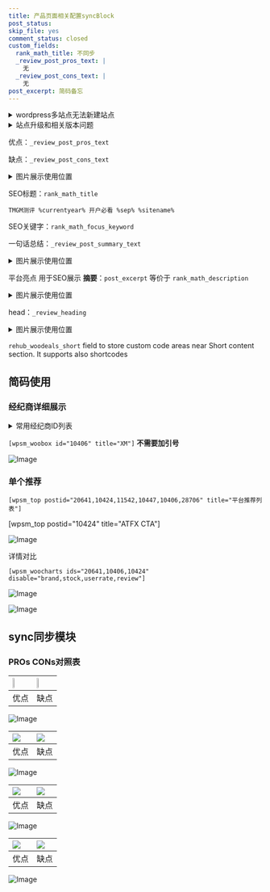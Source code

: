 ```yaml
---
title: 产品页面相关配置syncBlock
post_status: 
skip_file: yes
comment_status: closed
custom_fields:
  rank_math_title: 不同步
  _review_post_pros_text: |
    无
  _review_post_cons_text: |
    无
post_excerpt: 简码备忘
---
```

<details><summary>wordpress多站点无法新建站点</summary>

<li>和报错需要清理cookies一样的原因</li>
<li>wp-config.php里面<code>define( 'SUBDOMAIN_INSTALL', false );//子域名安装</code></li>
<li>新建子站点是用<code>define( 'SUBDOMAIN_INSTALL', true);//子域名安装</code> 完成以后，改成<code>false</code></li>
</details>

<details><summary>站点升级和相关版本问题</summary>

<p>wordpress：5.9.9
woocommerce：7.5.1
出现问题的地方：主题选项里面>><strong>Product layout >>compact style</strong></p>
<p>如何出现没有用过的字段 导致无法保存。先导出配置 然后进行修改，后面再次恢复即可。</p>
<p>出现部分字段无法显示时，需要返回默认布局后，对产品进行保存就好了。</p>
<p></p>
</details>

优点：`_review_post_pros_text`

缺点：`_review_post_cons_text`

<details><summary>图片展示使用位置</summary>

<img src="https://prod-files-secure.s3.us-west-2.amazonaws.com/39ed1227-6d7d-4570-be36-9ccd4a2c4241/f51d3d83-55d4-4bdf-9604-f37ec77ab556/Untitled.png?X-Amz-Algorithm=AWS4-HMAC-SHA256&X-Amz-Content-Sha256=UNSIGNED-PAYLOAD&X-Amz-Credential=ASIAZI2LB4664X2MRTLR%2F20250210%2Fus-west-2%2Fs3%2Faws4_request&X-Amz-Date=20250210T045522Z&X-Amz-Expires=3600&X-Amz-Security-Token=IQoJb3JpZ2luX2VjEJz%2F%2F%2F%2F%2F%2F%2F%2F%2F%2FwEaCXVzLXdlc3QtMiJHMEUCID2iUN7HGLFtvGj4PI42m%2BFvIaCPDIA5O%2BcLaHx64mTxAiEAoxb7VnVkmYbrtkZVVf2f4wYE4yJH8bisil%2FkBJRuw9wqiAQItf%2F%2F%2F%2F%2F%2F%2F%2F%2F%2FARAAGgw2Mzc0MjMxODM4MDUiDDDB0uwKP9r%2BqWK%2BLSrcA%2BN79mzsf1CVTHgRVPTVcGN%2FNwoGAOzjHXgt%2BSR%2F9LXWEE%2BvRhvw84DZrsOG0jwo9tX3WwhT0ThrE%2BSAZa1IadcUe4Hu2SkBngOVAYTrC5728ddzNqVNIYkZNTpgjBnys90uZSBG%2BRQvKG0U8l2%2BG5%2BxlWlyI0JyrTTDJ9wTVWwaidfqfraO2k02kzkppjxEVzJzyNS6QzgF36aWswq0h83hjhf%2FNU1dgQsQE4o4LaI6RA2Yh5R6CXqToih9bmuyNVmwygp82l3s35OlwAwWWWNGkWf7r%2BSNWJmp4OmY3CNxXEOOnJFuiyD7CRKqkrBWB3ywkAFgd3Xaa3ksLXHGO0Wtng%2BD6SAfqo5KoWc0akAavFKxw5%2FRbRoo8LKThYLhZTSkrCaNPaPbU8eaxreBISEXcRrekNQXljOh5c7A124kmBkW9%2B%2BgoLqRHxb67KqEUCbf7fWok2bEVdNubZBUI9pANLj5L8tzB68w6RmnO6o7ZQ0Wf0kP2vmAHGmpUGNvx7%2BL80RVhGCnqS1cI6VvRp8ZAcKAUv8WsE599nA1KVADL05AiHsHRe7ro0dtWamyYxiAZckaMef%2Beq1PZS7WYW6N2j3DXBE2DsPOIVxGrUeFiSScZoJPgYJ8gNN9MM74pb0GOqUB5S5bsJ3BUb6FlefbQewTw%2BZdzwSr23iNp%2FmdGqDs%2FDfothD5GUmJA%2BYahsGEe8zNTi%2BIz3bqZJ3uA0DuioGAldfx42dFL8CO9Fxw%2B1Sf6X6dOjsCi3j9h2g7CUUmhIB4IlYiWW%2B1f8YNO57laUMVzaGR1D9Vru7vBMmnmtIbI2QuiJgcGKhan%2FjfofutyvAk4OmncELBX0Vpkg0eqkCns%2Bkf1065&X-Amz-Signature=77a46e0d677c217e2dcf6f06a7c5d05216c30ae6f930a8d56886d8b45162ed01&X-Amz-SignedHeaders=host&x-id=GetObject" alt="Image">
</details>

SEO标题：`rank_math_title`

`TMGM测评 %currentyear% 开户必看 %sep% %sitename%`

SEO关键字：`rank_math_focus_keyword`

一句话总结：`_review_post_summary_text`

<details><summary>图片展示使用位置</summary>

<img src="https://prod-files-secure.s3.us-west-2.amazonaws.com/39ed1227-6d7d-4570-be36-9ccd4a2c4241/4b96a922-296c-4f4e-8630-d1c870cbce01/Untitled.png?X-Amz-Algorithm=AWS4-HMAC-SHA256&X-Amz-Content-Sha256=UNSIGNED-PAYLOAD&X-Amz-Credential=ASIAZI2LB4665EVKQIYZ%2F20250210%2Fus-west-2%2Fs3%2Faws4_request&X-Amz-Date=20250210T045522Z&X-Amz-Expires=3600&X-Amz-Security-Token=IQoJb3JpZ2luX2VjEJz%2F%2F%2F%2F%2F%2F%2F%2F%2F%2FwEaCXVzLXdlc3QtMiJGMEQCICyy0l5AdvwZwyf43TJQYiORGespH97vIoGPfF5Ihex8AiAl6F83qYwogYOXZm9ZbFXI9rMojXT8xXNfozbXymAPiiqIBAi1%2F%2F%2F%2F%2F%2F%2F%2F%2F%2F8BEAAaDDYzNzQyMzE4MzgwNSIMUsvh4V4My9DcV%2F6vKtwDbvBRM2VuJ3jlMBc5tsWn6EkDKv3K06%2FCM2YgbKlCKxvxOK8fo8JGVnN4WMeffWi1BOd6xQ9W83oNma%2BHUHf8m4Mx2n4I2lCWZMQ7WpqHYOraspQCoMER5nfCdqpbwiyUedcjSNp931oh89zyRybMVmMMIbEDCmRsqsIeD0qtTSDUNN9shVhX%2FWyx8k%2BmMkFWM9UMq3rdsLr0NKxQXgViB5aFHp6%2BuC9hyl06UlUQ%2BC3vfTSH7ETrdESR4sLs3ZES4Z5H3kQjpMnKLkQWI%2Ff9V%2BUsReODDKMsXNK3F4jrV0sLMfYRqWPJUgidqUsiAXNQwg3xrpKeS3YcbH8Qsrm3Ws45uXsNDCvE6E9xf6r%2B51fesz1jKEH7te%2FIAnDWBjleVywawl1hPutPTXRCX3Gr0SAoJvk0OPr0r1p79NCfCNwhHeyd%2FGZ%2FdeJFFkfrnMqwlYDnRSISumrJXz9rDKqC51M3u%2BI1HdWf%2BxeT%2B5x8iL7IpRMoKmo8XXzHr%2FmPffCCHtch0MNhHvlt2iolmX6Giw4H72q29uuCt1iypB176u2zPI2p5OpcUdU4TP8w9CgZWGMSracu0v7Lw3wLLdxpOsBN96cFe%2FTdQK235NE8a82JjapymjuvNy2ek0Iw0%2FilvQY6pgFxle2B54u2NDrUutid6kBzBPSfKkdpEbgA6HRORBahwRrl581dIn3FDeM2c%2BiW5vxV2E9EWk4wdIzBeehJIhWtiocMI6cK7DDBg%2FsYe1aAhDg4RR3qvw4zOepFNMNmVvcIeoqDsTpCA5mlIV%2Bv0x190ZcX5dlqVNuYYPu5xbQSLy6eilQuzUiR84tV6PQZxVG0VfKKEISfJlUXiWRFmc1rKEPGmTBH&X-Amz-Signature=2351aa44553f67fdaa971817e519cfadb4bf3d6540406b98acfab299cf04cd84&X-Amz-SignedHeaders=host&x-id=GetObject" alt="Image">
</details>

平台亮点 用于SEO展示 **摘要**：`post_excerpt`  等价于 `rank_math_description`

<details><summary>图片展示使用位置</summary>

<img src="https://prod-files-secure.s3.us-west-2.amazonaws.com/39ed1227-6d7d-4570-be36-9ccd4a2c4241/1ee11f63-b60a-4dfe-a7a7-d58ff23b5d88/Untitled.png?X-Amz-Algorithm=AWS4-HMAC-SHA256&X-Amz-Content-Sha256=UNSIGNED-PAYLOAD&X-Amz-Credential=ASIAZI2LB466ZKTNEJUT%2F20250210%2Fus-west-2%2Fs3%2Faws4_request&X-Amz-Date=20250210T045524Z&X-Amz-Expires=3600&X-Amz-Security-Token=IQoJb3JpZ2luX2VjEJz%2F%2F%2F%2F%2F%2F%2F%2F%2F%2FwEaCXVzLXdlc3QtMiJIMEYCIQCMkuIjvETIeFkTw60pitSXeSV2AmGWD2a9e6JZWnP4kQIhAI7u96M8DW7MzxoROTQ7op8P9VCOMIougpOaYMPsGXUpKogECLX%2F%2F%2F%2F%2F%2F%2F%2F%2F%2FwEQABoMNjM3NDIzMTgzODA1IgzapPDrnUNfuKyyCfUq3AOdqu2x03OZJ9uDqhKiYfGBjyxuBo1a3GgGJ3bUsUJOPirELJpCzESnO7kkU1BlaNoeGrkML3PTEPB1GtHQMUF8B7ka2mxs1Moz7LPqHxIfywiMmI2lnK5s3MgyfBXUzASdht7SrLeH0AH27yCuCDSq57%2BLo%2FaNljK7Nyi%2FCCvsHctn0erJYDbGgVqW24PhF6H1A3m3WO8N3mD2ZGttIlFwtYbZldjpCOkyrHNWvAHQ2nUECsRsdZKGNFGOh6YHYwLzJp7JJHtq8l%2BsGYvs2cN3W7Ty9nH9P5lDl83JBTLQJnsF4T64pzU5pGQxLWoC40YwDoJEF4xeSN8ImmTprBTcWQICIiN1%2BvNMwqQlXLZRGHdo21qANPi0znhDxOuuFnL7QSHwIlJigaI2Ku2FeiwHistclOf%2B4P85hxxDzXhDn5csce7fGOPDUXnzu8zUl6C2SRn72B1EMF%2F1TLDJ1XT4yYl3Aa%2FqaIRCNYm4yN20hgmV2kEJohDuv%2FxRsNjpqmmxvhRnlYPXy0a6k4ScRqsrj0JrNHENyZ1u%2B9IXD5Bg6wMWoCfp8Pq%2BR7O8J5EOlmwSf3neYleYej8oAxdrt9pM5g0Wb7fJjLwqJy50PRWNGAfoRG93%2BQss9B5f%2BjCM%2BaW9BjqkATFduqOZDfg6i2MnWRXF63HjXZP56MhoqLh%2FSuSeb6zoJLTfAVvqr6gT6SNCB4WHZhGk2XcbM7P9IFIjq%2B1ZwUXliWhdjKrrsLuu2TCI9YNuNjsmoGMqUikmAqWAl854qPsCeCIIXwUjFjTVCQGsBIm6oAP2Pm2712oBx2JL2KrYOI9gRblJAJyJZffC0fo7Z1LkP7lJPCrOwY1zZ3ZfBa40rhIO&X-Amz-Signature=a2fc477e4afd641e9a564f1a90f862d6cf89286e20bd295adaf62bd024edc27a&X-Amz-SignedHeaders=host&x-id=GetObject" alt="Image">
<img src="https://prod-files-secure.s3.us-west-2.amazonaws.com/39ed1227-6d7d-4570-be36-9ccd4a2c4241/ad4118b5-78d8-4fbe-801e-3b29b5d99c01/Untitled.png?X-Amz-Algorithm=AWS4-HMAC-SHA256&X-Amz-Content-Sha256=UNSIGNED-PAYLOAD&X-Amz-Credential=ASIAZI2LB466ZKTNEJUT%2F20250210%2Fus-west-2%2Fs3%2Faws4_request&X-Amz-Date=20250210T045524Z&X-Amz-Expires=3600&X-Amz-Security-Token=IQoJb3JpZ2luX2VjEJz%2F%2F%2F%2F%2F%2F%2F%2F%2F%2FwEaCXVzLXdlc3QtMiJIMEYCIQCMkuIjvETIeFkTw60pitSXeSV2AmGWD2a9e6JZWnP4kQIhAI7u96M8DW7MzxoROTQ7op8P9VCOMIougpOaYMPsGXUpKogECLX%2F%2F%2F%2F%2F%2F%2F%2F%2F%2FwEQABoMNjM3NDIzMTgzODA1IgzapPDrnUNfuKyyCfUq3AOdqu2x03OZJ9uDqhKiYfGBjyxuBo1a3GgGJ3bUsUJOPirELJpCzESnO7kkU1BlaNoeGrkML3PTEPB1GtHQMUF8B7ka2mxs1Moz7LPqHxIfywiMmI2lnK5s3MgyfBXUzASdht7SrLeH0AH27yCuCDSq57%2BLo%2FaNljK7Nyi%2FCCvsHctn0erJYDbGgVqW24PhF6H1A3m3WO8N3mD2ZGttIlFwtYbZldjpCOkyrHNWvAHQ2nUECsRsdZKGNFGOh6YHYwLzJp7JJHtq8l%2BsGYvs2cN3W7Ty9nH9P5lDl83JBTLQJnsF4T64pzU5pGQxLWoC40YwDoJEF4xeSN8ImmTprBTcWQICIiN1%2BvNMwqQlXLZRGHdo21qANPi0znhDxOuuFnL7QSHwIlJigaI2Ku2FeiwHistclOf%2B4P85hxxDzXhDn5csce7fGOPDUXnzu8zUl6C2SRn72B1EMF%2F1TLDJ1XT4yYl3Aa%2FqaIRCNYm4yN20hgmV2kEJohDuv%2FxRsNjpqmmxvhRnlYPXy0a6k4ScRqsrj0JrNHENyZ1u%2B9IXD5Bg6wMWoCfp8Pq%2BR7O8J5EOlmwSf3neYleYej8oAxdrt9pM5g0Wb7fJjLwqJy50PRWNGAfoRG93%2BQss9B5f%2BjCM%2BaW9BjqkATFduqOZDfg6i2MnWRXF63HjXZP56MhoqLh%2FSuSeb6zoJLTfAVvqr6gT6SNCB4WHZhGk2XcbM7P9IFIjq%2B1ZwUXliWhdjKrrsLuu2TCI9YNuNjsmoGMqUikmAqWAl854qPsCeCIIXwUjFjTVCQGsBIm6oAP2Pm2712oBx2JL2KrYOI9gRblJAJyJZffC0fo7Z1LkP7lJPCrOwY1zZ3ZfBa40rhIO&X-Amz-Signature=e46198a3885d19c854724ce4cdc8c840414030f37b5f9a975e2d1060d7278ad0&X-Amz-SignedHeaders=host&x-id=GetObject" alt="Image">
<img src="https://prod-files-secure.s3.us-west-2.amazonaws.com/39ed1227-6d7d-4570-be36-9ccd4a2c4241/a38cf7c9-a79c-4b64-9e94-13589fe0758b/Untitled.png?X-Amz-Algorithm=AWS4-HMAC-SHA256&X-Amz-Content-Sha256=UNSIGNED-PAYLOAD&X-Amz-Credential=ASIAZI2LB466ZKTNEJUT%2F20250210%2Fus-west-2%2Fs3%2Faws4_request&X-Amz-Date=20250210T045524Z&X-Amz-Expires=3600&X-Amz-Security-Token=IQoJb3JpZ2luX2VjEJz%2F%2F%2F%2F%2F%2F%2F%2F%2F%2FwEaCXVzLXdlc3QtMiJIMEYCIQCMkuIjvETIeFkTw60pitSXeSV2AmGWD2a9e6JZWnP4kQIhAI7u96M8DW7MzxoROTQ7op8P9VCOMIougpOaYMPsGXUpKogECLX%2F%2F%2F%2F%2F%2F%2F%2F%2F%2FwEQABoMNjM3NDIzMTgzODA1IgzapPDrnUNfuKyyCfUq3AOdqu2x03OZJ9uDqhKiYfGBjyxuBo1a3GgGJ3bUsUJOPirELJpCzESnO7kkU1BlaNoeGrkML3PTEPB1GtHQMUF8B7ka2mxs1Moz7LPqHxIfywiMmI2lnK5s3MgyfBXUzASdht7SrLeH0AH27yCuCDSq57%2BLo%2FaNljK7Nyi%2FCCvsHctn0erJYDbGgVqW24PhF6H1A3m3WO8N3mD2ZGttIlFwtYbZldjpCOkyrHNWvAHQ2nUECsRsdZKGNFGOh6YHYwLzJp7JJHtq8l%2BsGYvs2cN3W7Ty9nH9P5lDl83JBTLQJnsF4T64pzU5pGQxLWoC40YwDoJEF4xeSN8ImmTprBTcWQICIiN1%2BvNMwqQlXLZRGHdo21qANPi0znhDxOuuFnL7QSHwIlJigaI2Ku2FeiwHistclOf%2B4P85hxxDzXhDn5csce7fGOPDUXnzu8zUl6C2SRn72B1EMF%2F1TLDJ1XT4yYl3Aa%2FqaIRCNYm4yN20hgmV2kEJohDuv%2FxRsNjpqmmxvhRnlYPXy0a6k4ScRqsrj0JrNHENyZ1u%2B9IXD5Bg6wMWoCfp8Pq%2BR7O8J5EOlmwSf3neYleYej8oAxdrt9pM5g0Wb7fJjLwqJy50PRWNGAfoRG93%2BQss9B5f%2BjCM%2BaW9BjqkATFduqOZDfg6i2MnWRXF63HjXZP56MhoqLh%2FSuSeb6zoJLTfAVvqr6gT6SNCB4WHZhGk2XcbM7P9IFIjq%2B1ZwUXliWhdjKrrsLuu2TCI9YNuNjsmoGMqUikmAqWAl854qPsCeCIIXwUjFjTVCQGsBIm6oAP2Pm2712oBx2JL2KrYOI9gRblJAJyJZffC0fo7Z1LkP7lJPCrOwY1zZ3ZfBa40rhIO&X-Amz-Signature=25a473ff6981fe85150a965ba319955439043f7177a65d6cdd3c9bb3b6f5fd21&X-Amz-SignedHeaders=host&x-id=GetObject" alt="Image">
<img src="https://prod-files-secure.s3.us-west-2.amazonaws.com/39ed1227-6d7d-4570-be36-9ccd4a2c4241/7da6fc1e-d2ac-42ae-8c75-cb5749aa18f6/Untitled.png?X-Amz-Algorithm=AWS4-HMAC-SHA256&X-Amz-Content-Sha256=UNSIGNED-PAYLOAD&X-Amz-Credential=ASIAZI2LB466ZKTNEJUT%2F20250210%2Fus-west-2%2Fs3%2Faws4_request&X-Amz-Date=20250210T045524Z&X-Amz-Expires=3600&X-Amz-Security-Token=IQoJb3JpZ2luX2VjEJz%2F%2F%2F%2F%2F%2F%2F%2F%2F%2FwEaCXVzLXdlc3QtMiJIMEYCIQCMkuIjvETIeFkTw60pitSXeSV2AmGWD2a9e6JZWnP4kQIhAI7u96M8DW7MzxoROTQ7op8P9VCOMIougpOaYMPsGXUpKogECLX%2F%2F%2F%2F%2F%2F%2F%2F%2F%2FwEQABoMNjM3NDIzMTgzODA1IgzapPDrnUNfuKyyCfUq3AOdqu2x03OZJ9uDqhKiYfGBjyxuBo1a3GgGJ3bUsUJOPirELJpCzESnO7kkU1BlaNoeGrkML3PTEPB1GtHQMUF8B7ka2mxs1Moz7LPqHxIfywiMmI2lnK5s3MgyfBXUzASdht7SrLeH0AH27yCuCDSq57%2BLo%2FaNljK7Nyi%2FCCvsHctn0erJYDbGgVqW24PhF6H1A3m3WO8N3mD2ZGttIlFwtYbZldjpCOkyrHNWvAHQ2nUECsRsdZKGNFGOh6YHYwLzJp7JJHtq8l%2BsGYvs2cN3W7Ty9nH9P5lDl83JBTLQJnsF4T64pzU5pGQxLWoC40YwDoJEF4xeSN8ImmTprBTcWQICIiN1%2BvNMwqQlXLZRGHdo21qANPi0znhDxOuuFnL7QSHwIlJigaI2Ku2FeiwHistclOf%2B4P85hxxDzXhDn5csce7fGOPDUXnzu8zUl6C2SRn72B1EMF%2F1TLDJ1XT4yYl3Aa%2FqaIRCNYm4yN20hgmV2kEJohDuv%2FxRsNjpqmmxvhRnlYPXy0a6k4ScRqsrj0JrNHENyZ1u%2B9IXD5Bg6wMWoCfp8Pq%2BR7O8J5EOlmwSf3neYleYej8oAxdrt9pM5g0Wb7fJjLwqJy50PRWNGAfoRG93%2BQss9B5f%2BjCM%2BaW9BjqkATFduqOZDfg6i2MnWRXF63HjXZP56MhoqLh%2FSuSeb6zoJLTfAVvqr6gT6SNCB4WHZhGk2XcbM7P9IFIjq%2B1ZwUXliWhdjKrrsLuu2TCI9YNuNjsmoGMqUikmAqWAl854qPsCeCIIXwUjFjTVCQGsBIm6oAP2Pm2712oBx2JL2KrYOI9gRblJAJyJZffC0fo7Z1LkP7lJPCrOwY1zZ3ZfBa40rhIO&X-Amz-Signature=134d10c41f7bc94dc668bf17004dce70517f62962abf7769a60d17d5401059df&X-Amz-SignedHeaders=host&x-id=GetObject" alt="Image">
<img src="https://prod-files-secure.s3.us-west-2.amazonaws.com/39ed1227-6d7d-4570-be36-9ccd4a2c4241/7e97f40a-eaee-47f5-b2f9-475f96808fa7/Untitled.png?X-Amz-Algorithm=AWS4-HMAC-SHA256&X-Amz-Content-Sha256=UNSIGNED-PAYLOAD&X-Amz-Credential=ASIAZI2LB466ZKTNEJUT%2F20250210%2Fus-west-2%2Fs3%2Faws4_request&X-Amz-Date=20250210T045524Z&X-Amz-Expires=3600&X-Amz-Security-Token=IQoJb3JpZ2luX2VjEJz%2F%2F%2F%2F%2F%2F%2F%2F%2F%2FwEaCXVzLXdlc3QtMiJIMEYCIQCMkuIjvETIeFkTw60pitSXeSV2AmGWD2a9e6JZWnP4kQIhAI7u96M8DW7MzxoROTQ7op8P9VCOMIougpOaYMPsGXUpKogECLX%2F%2F%2F%2F%2F%2F%2F%2F%2F%2FwEQABoMNjM3NDIzMTgzODA1IgzapPDrnUNfuKyyCfUq3AOdqu2x03OZJ9uDqhKiYfGBjyxuBo1a3GgGJ3bUsUJOPirELJpCzESnO7kkU1BlaNoeGrkML3PTEPB1GtHQMUF8B7ka2mxs1Moz7LPqHxIfywiMmI2lnK5s3MgyfBXUzASdht7SrLeH0AH27yCuCDSq57%2BLo%2FaNljK7Nyi%2FCCvsHctn0erJYDbGgVqW24PhF6H1A3m3WO8N3mD2ZGttIlFwtYbZldjpCOkyrHNWvAHQ2nUECsRsdZKGNFGOh6YHYwLzJp7JJHtq8l%2BsGYvs2cN3W7Ty9nH9P5lDl83JBTLQJnsF4T64pzU5pGQxLWoC40YwDoJEF4xeSN8ImmTprBTcWQICIiN1%2BvNMwqQlXLZRGHdo21qANPi0znhDxOuuFnL7QSHwIlJigaI2Ku2FeiwHistclOf%2B4P85hxxDzXhDn5csce7fGOPDUXnzu8zUl6C2SRn72B1EMF%2F1TLDJ1XT4yYl3Aa%2FqaIRCNYm4yN20hgmV2kEJohDuv%2FxRsNjpqmmxvhRnlYPXy0a6k4ScRqsrj0JrNHENyZ1u%2B9IXD5Bg6wMWoCfp8Pq%2BR7O8J5EOlmwSf3neYleYej8oAxdrt9pM5g0Wb7fJjLwqJy50PRWNGAfoRG93%2BQss9B5f%2BjCM%2BaW9BjqkATFduqOZDfg6i2MnWRXF63HjXZP56MhoqLh%2FSuSeb6zoJLTfAVvqr6gT6SNCB4WHZhGk2XcbM7P9IFIjq%2B1ZwUXliWhdjKrrsLuu2TCI9YNuNjsmoGMqUikmAqWAl854qPsCeCIIXwUjFjTVCQGsBIm6oAP2Pm2712oBx2JL2KrYOI9gRblJAJyJZffC0fo7Z1LkP7lJPCrOwY1zZ3ZfBa40rhIO&X-Amz-Signature=988e3b4bcbe527240d2dac1019043fa0da40c8dcd0924bffd38093153c1d9177&X-Amz-SignedHeaders=host&x-id=GetObject" alt="Image">
</details>

head：`_review_heading`

<details><summary>图片展示使用位置</summary>

<img src="https://prod-files-secure.s3.us-west-2.amazonaws.com/39ed1227-6d7d-4570-be36-9ccd4a2c4241/3a4650ad-9887-415c-889a-edd51fa54f27/Untitled.png?X-Amz-Algorithm=AWS4-HMAC-SHA256&X-Amz-Content-Sha256=UNSIGNED-PAYLOAD&X-Amz-Credential=ASIAZI2LB466RO3W3RM4%2F20250210%2Fus-west-2%2Fs3%2Faws4_request&X-Amz-Date=20250210T045524Z&X-Amz-Expires=3600&X-Amz-Security-Token=IQoJb3JpZ2luX2VjEJz%2F%2F%2F%2F%2F%2F%2F%2F%2F%2FwEaCXVzLXdlc3QtMiJHMEUCIQCRCMp9SJr7e6gPm9Q%2FP12SjKdIdFVoUvfVbEqt1%2FrtmwIgN6sKFYyr6cRkKMJ2OZMrGv%2BqqBij%2FBGTIz1Wov4aC6oqiAQItf%2F%2F%2F%2F%2F%2F%2F%2F%2F%2FARAAGgw2Mzc0MjMxODM4MDUiDNvVRaVfEPaoSfR4SyrcA7XKOjZ4BCJGxD%2FwDK79DVH%2FnIDP4GcyvlUn6WQ2i74EQiFPL9Taa89k3sXAmQm8e%2BYKVTMXepHytwfyAURuqPG7nc%2Bo2ef1NzTcuVnjwhBWE2%2BeQau9264a%2FFbpUOLKmr1W1xKO%2BSPWJVYEFfpA2PHRX95XAlCpO%2B%2F8wYZl0A92S39yv0P67QXU%2BZRaKFn8060SWO%2Fh4eLPZMetC57ixkgrFBgHL3qDF9TJsKuU8Bgfe6jkdbZ2HRskXJ%2BQ4%2FHl5yDWOiSmzhgLGaqBxverzRXPkZthcDUVZOpRgXQ2hIQcK1qOjYjDoDLMWHN3EuDRd9tZCheIUSeLBbfS8OnJukduouNsKhKUfGR1fOH0c7ZSTd%2BaPIla3DK2jGrFsQlt0IcZys6qvdpTelQllI3oB4Egw%2FuGQZFYYEo4PjDz1uiCKReSlZeJvVyWggIlEAYgzSlDdrsAEeTchGVm3lijhOocsm3stXegknTLBlCfXedzTn0ZumXzpWW8TWUF7WS4kUl4MeGO4Zh4GdGofpSXubwKounyPiKhw4WHAxPoCJ1%2BcbYDZ8JZ77IVO%2FTF76Z3HkgDiJnqGqVizAM%2Fajee17AjayMqqdoC50gxrdENlEa2t75rfu%2FK199F9A1iMNT5pb0GOqUBAw3qOU%2BZAuBYZRQvB6XPUfqtcVS5Hhun8r0uwJromTA92a9P2PF9xrOCQjeMg7DChtOY2EAXcofyAbqgRfGttCmMbvDs8Os9X%2F5Brd8Ey5OUB2n5p096fTGhmzZJTLBIFuhXuoCR0c6c1mAcH1MF13YwcaXzrkl%2FycT6MIY2gG%2BGKJq%2BHpgZJis3rX%2FtfZnPhZKJntckK6oQANNKhOF6mbZO%2FUL5&X-Amz-Signature=f31ef8ff44ed4e51eda1e747a95c983479d5c0a197c0e1c6fe415b6264db828d&X-Amz-SignedHeaders=host&x-id=GetObject" alt="Image">
</details>

`rehub_woodeals_short`	field to store custom code areas near Short content section. It supports also shortcodes



## 简码使用

### 经纪商详细展示

<details><summary>常用经纪商ID列表</summary>

<pre><code class="php">嘉盛 ===> 20641  [wpsm_woobox id="20641" title="嘉盛"]
易信easymarkets ===> 11542  [wpsm_woobox id="11542" title="易信easymarkets"]
ATFX外汇 ===> 10424  [wpsm_woobox id="10424" title="ATFX"]
XM ===> 10406  [wpsm_woobox id="10406" title="XM"]
TMGM ===> 29622  [wpsm_woobox id="29622" title="TMGM"]
HYCM ===> 10447  [wpsm_woobox id="10447" title="HYCM"]
fpmarkets澳福外汇 ===> 20639  [wpsm_woobox id="20639" title="fpmarkets澳福外汇"]</code></pre>
</details>

`[wpsm_woobox id="10406" title="XM"]` **不需要加引号**

![Image](https://prod-files-secure.s3.us-west-2.amazonaws.com/39ed1227-6d7d-4570-be36-9ccd4a2c4241/4f898f9d-0fa7-4e43-acd3-ac6bc7be575a/Untitled.png?X-Amz-Algorithm=AWS4-HMAC-SHA256&X-Amz-Content-Sha256=UNSIGNED-PAYLOAD&X-Amz-Credential=ASIAZI2LB466Q7R7GJAS%2F20250210%2Fus-west-2%2Fs3%2Faws4_request&X-Amz-Date=20250210T045521Z&X-Amz-Expires=3600&X-Amz-Security-Token=IQoJb3JpZ2luX2VjEJz%2F%2F%2F%2F%2F%2F%2F%2F%2F%2FwEaCXVzLXdlc3QtMiJGMEQCIG6Mr7NYh2pWXM35eHBsN3mcF%2FVPCpiGoXrpxemd1abdAiBl64KnlbCtOD4tbSp8eB%2BNlmScMmu%2BKSKRzDarjUqInCqIBAi1%2F%2F%2F%2F%2F%2F%2F%2F%2F%2F8BEAAaDDYzNzQyMzE4MzgwNSIM5p%2BjJxc62fD%2B5tD3KtwDw4wDiGC6jNBIV9ZGv59oPLZlhLcDAunDdnuUdes2pGE8klEDoo0x6krtrYcDAVEzSUXuQ3KNCXZNmpIVNiwMiyxPFPo64Y6MIjaX3SROpj3xfW4VbiU%2FbAjEpuzXQ%2BIcDoT5CMSylKIECzndFR6wIk9tqKm6zyHCWLjxA1b3AM92qZHp1jFkf5rnku%2BzCK3ncTcgQffCDnP6szBoF3qedC0nT2019OsDiH7uL4QYX6MDQJGiN2qkSf92mMfJdflgDXOir7jAMV5EbQ7%2FZYV648jNaCZ6olWTsIvsEeFQfmxDujBQKBk%2BPc8AYZq7nj%2Bxrk5dmu%2FiQgFWRYta%2Fm5GnrURyP3yHc7hC%2B7mdDq960yb0P31JgJRlLBgktE4vbxjayr4qhsvmRBg0HAK8MFyXA2s23iXRLccu9VPLOBJNkn%2BgQoLYJ1F19lrXSr9koMmp434fx8zDNmmrVgR3Auw4moRJlWNn5A3IFCQRhyDjmGNvasZxo0jZTZBKReoj4D2Nk50BvHt3GvzsBJmoSfwG63Z0lhlKAxwUAG5W0%2BYQCRcCNMS3N3IyOTz0I6eqG%2FwFNwHDhaW3Q3vHJWDjb2GUU9FHtWorVUMlOYq%2FYMyhlcTg2%2BYIGEiaHOJ8IIwzfilvQY6pgFtIZ3sA%2BGp85bzw2K4j1NhAJb7Y%2FFE3XNC1Moby7PrVbT%2FociIjPl7KhnBtkjfMQpttYhcapq%2FvXhaZaBOtJxALY996LwITycC9SWQsre1ZHZHmClMvOCfrc0mWm%2Bd1ZW83R4C4pXP70n5InfmGrN8FcLV6uaKBI85AMve1Pg%2FHINgTDXwQoZngknYYYqdI72hMZQQEGM009IONpdInC2ds5S18CXs&X-Amz-Signature=d9067c3090a618adf8f44120c0d64b7130604fcc79606eb7ac0ad307b87302a7&X-Amz-SignedHeaders=host&x-id=GetObject)

### 单个推荐
`[wpsm_top postid="20641,10424,11542,10447,10406,28706" title="平台推荐列表"]`

[wpsm_top postid="10424" title="ATFX CTA"]

![Image](https://prod-files-secure.s3.us-west-2.amazonaws.com/39ed1227-6d7d-4570-be36-9ccd4a2c4241/5ac620dc-51a8-48b6-b55d-91f47299193c/Untitled.png?X-Amz-Algorithm=AWS4-HMAC-SHA256&X-Amz-Content-Sha256=UNSIGNED-PAYLOAD&X-Amz-Credential=ASIAZI2LB466Q7R7GJAS%2F20250210%2Fus-west-2%2Fs3%2Faws4_request&X-Amz-Date=20250210T045521Z&X-Amz-Expires=3600&X-Amz-Security-Token=IQoJb3JpZ2luX2VjEJz%2F%2F%2F%2F%2F%2F%2F%2F%2F%2FwEaCXVzLXdlc3QtMiJGMEQCIG6Mr7NYh2pWXM35eHBsN3mcF%2FVPCpiGoXrpxemd1abdAiBl64KnlbCtOD4tbSp8eB%2BNlmScMmu%2BKSKRzDarjUqInCqIBAi1%2F%2F%2F%2F%2F%2F%2F%2F%2F%2F8BEAAaDDYzNzQyMzE4MzgwNSIM5p%2BjJxc62fD%2B5tD3KtwDw4wDiGC6jNBIV9ZGv59oPLZlhLcDAunDdnuUdes2pGE8klEDoo0x6krtrYcDAVEzSUXuQ3KNCXZNmpIVNiwMiyxPFPo64Y6MIjaX3SROpj3xfW4VbiU%2FbAjEpuzXQ%2BIcDoT5CMSylKIECzndFR6wIk9tqKm6zyHCWLjxA1b3AM92qZHp1jFkf5rnku%2BzCK3ncTcgQffCDnP6szBoF3qedC0nT2019OsDiH7uL4QYX6MDQJGiN2qkSf92mMfJdflgDXOir7jAMV5EbQ7%2FZYV648jNaCZ6olWTsIvsEeFQfmxDujBQKBk%2BPc8AYZq7nj%2Bxrk5dmu%2FiQgFWRYta%2Fm5GnrURyP3yHc7hC%2B7mdDq960yb0P31JgJRlLBgktE4vbxjayr4qhsvmRBg0HAK8MFyXA2s23iXRLccu9VPLOBJNkn%2BgQoLYJ1F19lrXSr9koMmp434fx8zDNmmrVgR3Auw4moRJlWNn5A3IFCQRhyDjmGNvasZxo0jZTZBKReoj4D2Nk50BvHt3GvzsBJmoSfwG63Z0lhlKAxwUAG5W0%2BYQCRcCNMS3N3IyOTz0I6eqG%2FwFNwHDhaW3Q3vHJWDjb2GUU9FHtWorVUMlOYq%2FYMyhlcTg2%2BYIGEiaHOJ8IIwzfilvQY6pgFtIZ3sA%2BGp85bzw2K4j1NhAJb7Y%2FFE3XNC1Moby7PrVbT%2FociIjPl7KhnBtkjfMQpttYhcapq%2FvXhaZaBOtJxALY996LwITycC9SWQsre1ZHZHmClMvOCfrc0mWm%2Bd1ZW83R4C4pXP70n5InfmGrN8FcLV6uaKBI85AMve1Pg%2FHINgTDXwQoZngknYYYqdI72hMZQQEGM009IONpdInC2ds5S18CXs&X-Amz-Signature=9641cedccd6221c4322109418b23a14b27e06bafc2329d4efb072cc346d796b9&X-Amz-SignedHeaders=host&x-id=GetObject)

详情对比

`[wpsm_woocharts ids="20641,10406,10424" disable="brand,stock,userrate,review"]`

![Image](https://prod-files-secure.s3.us-west-2.amazonaws.com/39ed1227-6d7d-4570-be36-9ccd4a2c4241/bf3ba45f-b9f3-4295-8aef-b4a495fd25f4/Untitled.png?X-Amz-Algorithm=AWS4-HMAC-SHA256&X-Amz-Content-Sha256=UNSIGNED-PAYLOAD&X-Amz-Credential=ASIAZI2LB466Q7R7GJAS%2F20250210%2Fus-west-2%2Fs3%2Faws4_request&X-Amz-Date=20250210T045521Z&X-Amz-Expires=3600&X-Amz-Security-Token=IQoJb3JpZ2luX2VjEJz%2F%2F%2F%2F%2F%2F%2F%2F%2F%2FwEaCXVzLXdlc3QtMiJGMEQCIG6Mr7NYh2pWXM35eHBsN3mcF%2FVPCpiGoXrpxemd1abdAiBl64KnlbCtOD4tbSp8eB%2BNlmScMmu%2BKSKRzDarjUqInCqIBAi1%2F%2F%2F%2F%2F%2F%2F%2F%2F%2F8BEAAaDDYzNzQyMzE4MzgwNSIM5p%2BjJxc62fD%2B5tD3KtwDw4wDiGC6jNBIV9ZGv59oPLZlhLcDAunDdnuUdes2pGE8klEDoo0x6krtrYcDAVEzSUXuQ3KNCXZNmpIVNiwMiyxPFPo64Y6MIjaX3SROpj3xfW4VbiU%2FbAjEpuzXQ%2BIcDoT5CMSylKIECzndFR6wIk9tqKm6zyHCWLjxA1b3AM92qZHp1jFkf5rnku%2BzCK3ncTcgQffCDnP6szBoF3qedC0nT2019OsDiH7uL4QYX6MDQJGiN2qkSf92mMfJdflgDXOir7jAMV5EbQ7%2FZYV648jNaCZ6olWTsIvsEeFQfmxDujBQKBk%2BPc8AYZq7nj%2Bxrk5dmu%2FiQgFWRYta%2Fm5GnrURyP3yHc7hC%2B7mdDq960yb0P31JgJRlLBgktE4vbxjayr4qhsvmRBg0HAK8MFyXA2s23iXRLccu9VPLOBJNkn%2BgQoLYJ1F19lrXSr9koMmp434fx8zDNmmrVgR3Auw4moRJlWNn5A3IFCQRhyDjmGNvasZxo0jZTZBKReoj4D2Nk50BvHt3GvzsBJmoSfwG63Z0lhlKAxwUAG5W0%2BYQCRcCNMS3N3IyOTz0I6eqG%2FwFNwHDhaW3Q3vHJWDjb2GUU9FHtWorVUMlOYq%2FYMyhlcTg2%2BYIGEiaHOJ8IIwzfilvQY6pgFtIZ3sA%2BGp85bzw2K4j1NhAJb7Y%2FFE3XNC1Moby7PrVbT%2FociIjPl7KhnBtkjfMQpttYhcapq%2FvXhaZaBOtJxALY996LwITycC9SWQsre1ZHZHmClMvOCfrc0mWm%2Bd1ZW83R4C4pXP70n5InfmGrN8FcLV6uaKBI85AMve1Pg%2FHINgTDXwQoZngknYYYqdI72hMZQQEGM009IONpdInC2ds5S18CXs&X-Amz-Signature=99cdbd2117018c0ce2fac8b7e5cac1d6c9263b2e3a8404030de5a910ca6fe6ff&X-Amz-SignedHeaders=host&x-id=GetObject)

![Image](https://prod-files-secure.s3.us-west-2.amazonaws.com/39ed1227-6d7d-4570-be36-9ccd4a2c4241/30bc56ef-f383-4b48-9768-2ebc9e436ec0/Untitled.png?X-Amz-Algorithm=AWS4-HMAC-SHA256&X-Amz-Content-Sha256=UNSIGNED-PAYLOAD&X-Amz-Credential=ASIAZI2LB466Q7R7GJAS%2F20250210%2Fus-west-2%2Fs3%2Faws4_request&X-Amz-Date=20250210T045521Z&X-Amz-Expires=3600&X-Amz-Security-Token=IQoJb3JpZ2luX2VjEJz%2F%2F%2F%2F%2F%2F%2F%2F%2F%2FwEaCXVzLXdlc3QtMiJGMEQCIG6Mr7NYh2pWXM35eHBsN3mcF%2FVPCpiGoXrpxemd1abdAiBl64KnlbCtOD4tbSp8eB%2BNlmScMmu%2BKSKRzDarjUqInCqIBAi1%2F%2F%2F%2F%2F%2F%2F%2F%2F%2F8BEAAaDDYzNzQyMzE4MzgwNSIM5p%2BjJxc62fD%2B5tD3KtwDw4wDiGC6jNBIV9ZGv59oPLZlhLcDAunDdnuUdes2pGE8klEDoo0x6krtrYcDAVEzSUXuQ3KNCXZNmpIVNiwMiyxPFPo64Y6MIjaX3SROpj3xfW4VbiU%2FbAjEpuzXQ%2BIcDoT5CMSylKIECzndFR6wIk9tqKm6zyHCWLjxA1b3AM92qZHp1jFkf5rnku%2BzCK3ncTcgQffCDnP6szBoF3qedC0nT2019OsDiH7uL4QYX6MDQJGiN2qkSf92mMfJdflgDXOir7jAMV5EbQ7%2FZYV648jNaCZ6olWTsIvsEeFQfmxDujBQKBk%2BPc8AYZq7nj%2Bxrk5dmu%2FiQgFWRYta%2Fm5GnrURyP3yHc7hC%2B7mdDq960yb0P31JgJRlLBgktE4vbxjayr4qhsvmRBg0HAK8MFyXA2s23iXRLccu9VPLOBJNkn%2BgQoLYJ1F19lrXSr9koMmp434fx8zDNmmrVgR3Auw4moRJlWNn5A3IFCQRhyDjmGNvasZxo0jZTZBKReoj4D2Nk50BvHt3GvzsBJmoSfwG63Z0lhlKAxwUAG5W0%2BYQCRcCNMS3N3IyOTz0I6eqG%2FwFNwHDhaW3Q3vHJWDjb2GUU9FHtWorVUMlOYq%2FYMyhlcTg2%2BYIGEiaHOJ8IIwzfilvQY6pgFtIZ3sA%2BGp85bzw2K4j1NhAJb7Y%2FFE3XNC1Moby7PrVbT%2FociIjPl7KhnBtkjfMQpttYhcapq%2FvXhaZaBOtJxALY996LwITycC9SWQsre1ZHZHmClMvOCfrc0mWm%2Bd1ZW83R4C4pXP70n5InfmGrN8FcLV6uaKBI85AMve1Pg%2FHINgTDXwQoZngknYYYqdI72hMZQQEGM009IONpdInC2ds5S18CXs&X-Amz-Signature=1c98daa60317cec7b27f77fd19bbb58f9f937e7eee3bf9aca79bdf69618e60a7&X-Amz-SignedHeaders=host&x-id=GetObject)

## sync同步模块

### PROs CONs对照表

| <img src="https://cdn.ifttt.fun/gh/jarlin8/OSS@main/icons/customize/pros.svg" height="auto" width="37.3%"> | <img src="https://cdn.ifttt.fun/gh/jarlin8/OSS@main/icons/customize/cons.svg" height="auto" width="28.8%"> |
| :--- | :--- |
| 优点 | 缺点 |

![Image](https://prod-files-secure.s3.us-west-2.amazonaws.com/39ed1227-6d7d-4570-be36-9ccd4a2c4241/8742b755-dfb5-4004-9a5f-d6e561664bd8/Untitled.png?X-Amz-Algorithm=AWS4-HMAC-SHA256&X-Amz-Content-Sha256=UNSIGNED-PAYLOAD&X-Amz-Credential=ASIAZI2LB466Q7R7GJAS%2F20250210%2Fus-west-2%2Fs3%2Faws4_request&X-Amz-Date=20250210T045521Z&X-Amz-Expires=3600&X-Amz-Security-Token=IQoJb3JpZ2luX2VjEJz%2F%2F%2F%2F%2F%2F%2F%2F%2F%2FwEaCXVzLXdlc3QtMiJGMEQCIG6Mr7NYh2pWXM35eHBsN3mcF%2FVPCpiGoXrpxemd1abdAiBl64KnlbCtOD4tbSp8eB%2BNlmScMmu%2BKSKRzDarjUqInCqIBAi1%2F%2F%2F%2F%2F%2F%2F%2F%2F%2F8BEAAaDDYzNzQyMzE4MzgwNSIM5p%2BjJxc62fD%2B5tD3KtwDw4wDiGC6jNBIV9ZGv59oPLZlhLcDAunDdnuUdes2pGE8klEDoo0x6krtrYcDAVEzSUXuQ3KNCXZNmpIVNiwMiyxPFPo64Y6MIjaX3SROpj3xfW4VbiU%2FbAjEpuzXQ%2BIcDoT5CMSylKIECzndFR6wIk9tqKm6zyHCWLjxA1b3AM92qZHp1jFkf5rnku%2BzCK3ncTcgQffCDnP6szBoF3qedC0nT2019OsDiH7uL4QYX6MDQJGiN2qkSf92mMfJdflgDXOir7jAMV5EbQ7%2FZYV648jNaCZ6olWTsIvsEeFQfmxDujBQKBk%2BPc8AYZq7nj%2Bxrk5dmu%2FiQgFWRYta%2Fm5GnrURyP3yHc7hC%2B7mdDq960yb0P31JgJRlLBgktE4vbxjayr4qhsvmRBg0HAK8MFyXA2s23iXRLccu9VPLOBJNkn%2BgQoLYJ1F19lrXSr9koMmp434fx8zDNmmrVgR3Auw4moRJlWNn5A3IFCQRhyDjmGNvasZxo0jZTZBKReoj4D2Nk50BvHt3GvzsBJmoSfwG63Z0lhlKAxwUAG5W0%2BYQCRcCNMS3N3IyOTz0I6eqG%2FwFNwHDhaW3Q3vHJWDjb2GUU9FHtWorVUMlOYq%2FYMyhlcTg2%2BYIGEiaHOJ8IIwzfilvQY6pgFtIZ3sA%2BGp85bzw2K4j1NhAJb7Y%2FFE3XNC1Moby7PrVbT%2FociIjPl7KhnBtkjfMQpttYhcapq%2FvXhaZaBOtJxALY996LwITycC9SWQsre1ZHZHmClMvOCfrc0mWm%2Bd1ZW83R4C4pXP70n5InfmGrN8FcLV6uaKBI85AMve1Pg%2FHINgTDXwQoZngknYYYqdI72hMZQQEGM009IONpdInC2ds5S18CXs&X-Amz-Signature=ed461018cda96c0df43ff69c1fd4b7995297ff0e2f0c76631f137e291cb25713&X-Amz-SignedHeaders=host&x-id=GetObject)

| <img src="https://cdn.ifttt.fun/gh/jarlin8/OSS@main/icons/customize/pros1.svg" height="auto"> | <img src="https://cdn.ifttt.fun/gh/jarlin8/OSS@main/icons/customize/cons1.svg" height="auto"> |
| :--- | :--- |
| 优点 | 缺点 |

![Image](https://prod-files-secure.s3.us-west-2.amazonaws.com/39ed1227-6d7d-4570-be36-9ccd4a2c4241/806358f8-c9c4-4e17-bb35-c6c76a5397a5/Untitled.png?X-Amz-Algorithm=AWS4-HMAC-SHA256&X-Amz-Content-Sha256=UNSIGNED-PAYLOAD&X-Amz-Credential=ASIAZI2LB466Q7R7GJAS%2F20250210%2Fus-west-2%2Fs3%2Faws4_request&X-Amz-Date=20250210T045521Z&X-Amz-Expires=3600&X-Amz-Security-Token=IQoJb3JpZ2luX2VjEJz%2F%2F%2F%2F%2F%2F%2F%2F%2F%2FwEaCXVzLXdlc3QtMiJGMEQCIG6Mr7NYh2pWXM35eHBsN3mcF%2FVPCpiGoXrpxemd1abdAiBl64KnlbCtOD4tbSp8eB%2BNlmScMmu%2BKSKRzDarjUqInCqIBAi1%2F%2F%2F%2F%2F%2F%2F%2F%2F%2F8BEAAaDDYzNzQyMzE4MzgwNSIM5p%2BjJxc62fD%2B5tD3KtwDw4wDiGC6jNBIV9ZGv59oPLZlhLcDAunDdnuUdes2pGE8klEDoo0x6krtrYcDAVEzSUXuQ3KNCXZNmpIVNiwMiyxPFPo64Y6MIjaX3SROpj3xfW4VbiU%2FbAjEpuzXQ%2BIcDoT5CMSylKIECzndFR6wIk9tqKm6zyHCWLjxA1b3AM92qZHp1jFkf5rnku%2BzCK3ncTcgQffCDnP6szBoF3qedC0nT2019OsDiH7uL4QYX6MDQJGiN2qkSf92mMfJdflgDXOir7jAMV5EbQ7%2FZYV648jNaCZ6olWTsIvsEeFQfmxDujBQKBk%2BPc8AYZq7nj%2Bxrk5dmu%2FiQgFWRYta%2Fm5GnrURyP3yHc7hC%2B7mdDq960yb0P31JgJRlLBgktE4vbxjayr4qhsvmRBg0HAK8MFyXA2s23iXRLccu9VPLOBJNkn%2BgQoLYJ1F19lrXSr9koMmp434fx8zDNmmrVgR3Auw4moRJlWNn5A3IFCQRhyDjmGNvasZxo0jZTZBKReoj4D2Nk50BvHt3GvzsBJmoSfwG63Z0lhlKAxwUAG5W0%2BYQCRcCNMS3N3IyOTz0I6eqG%2FwFNwHDhaW3Q3vHJWDjb2GUU9FHtWorVUMlOYq%2FYMyhlcTg2%2BYIGEiaHOJ8IIwzfilvQY6pgFtIZ3sA%2BGp85bzw2K4j1NhAJb7Y%2FFE3XNC1Moby7PrVbT%2FociIjPl7KhnBtkjfMQpttYhcapq%2FvXhaZaBOtJxALY996LwITycC9SWQsre1ZHZHmClMvOCfrc0mWm%2Bd1ZW83R4C4pXP70n5InfmGrN8FcLV6uaKBI85AMve1Pg%2FHINgTDXwQoZngknYYYqdI72hMZQQEGM009IONpdInC2ds5S18CXs&X-Amz-Signature=8dd608e6ada1ea39744094cb723ae6e27a3217dadb0b51eaea609e5dfde123f8&X-Amz-SignedHeaders=host&x-id=GetObject)

| <img src="https://cdn.ifttt.fun/gh/jarlin8/OSS@main/icons/customize/pros2.svg" height="auto"> | <img src="https://cdn.ifttt.fun/gh/jarlin8/OSS@main/icons/customize/cons2.svg" height="auto"> |
| :--- | :--- |
| 优点 | 缺点 |

![Image](https://prod-files-secure.s3.us-west-2.amazonaws.com/39ed1227-6d7d-4570-be36-9ccd4a2c4241/a9245ec9-70dd-4005-b534-0d54315fc5f3/Untitled.png?X-Amz-Algorithm=AWS4-HMAC-SHA256&X-Amz-Content-Sha256=UNSIGNED-PAYLOAD&X-Amz-Credential=ASIAZI2LB466Q7R7GJAS%2F20250210%2Fus-west-2%2Fs3%2Faws4_request&X-Amz-Date=20250210T045521Z&X-Amz-Expires=3600&X-Amz-Security-Token=IQoJb3JpZ2luX2VjEJz%2F%2F%2F%2F%2F%2F%2F%2F%2F%2FwEaCXVzLXdlc3QtMiJGMEQCIG6Mr7NYh2pWXM35eHBsN3mcF%2FVPCpiGoXrpxemd1abdAiBl64KnlbCtOD4tbSp8eB%2BNlmScMmu%2BKSKRzDarjUqInCqIBAi1%2F%2F%2F%2F%2F%2F%2F%2F%2F%2F8BEAAaDDYzNzQyMzE4MzgwNSIM5p%2BjJxc62fD%2B5tD3KtwDw4wDiGC6jNBIV9ZGv59oPLZlhLcDAunDdnuUdes2pGE8klEDoo0x6krtrYcDAVEzSUXuQ3KNCXZNmpIVNiwMiyxPFPo64Y6MIjaX3SROpj3xfW4VbiU%2FbAjEpuzXQ%2BIcDoT5CMSylKIECzndFR6wIk9tqKm6zyHCWLjxA1b3AM92qZHp1jFkf5rnku%2BzCK3ncTcgQffCDnP6szBoF3qedC0nT2019OsDiH7uL4QYX6MDQJGiN2qkSf92mMfJdflgDXOir7jAMV5EbQ7%2FZYV648jNaCZ6olWTsIvsEeFQfmxDujBQKBk%2BPc8AYZq7nj%2Bxrk5dmu%2FiQgFWRYta%2Fm5GnrURyP3yHc7hC%2B7mdDq960yb0P31JgJRlLBgktE4vbxjayr4qhsvmRBg0HAK8MFyXA2s23iXRLccu9VPLOBJNkn%2BgQoLYJ1F19lrXSr9koMmp434fx8zDNmmrVgR3Auw4moRJlWNn5A3IFCQRhyDjmGNvasZxo0jZTZBKReoj4D2Nk50BvHt3GvzsBJmoSfwG63Z0lhlKAxwUAG5W0%2BYQCRcCNMS3N3IyOTz0I6eqG%2FwFNwHDhaW3Q3vHJWDjb2GUU9FHtWorVUMlOYq%2FYMyhlcTg2%2BYIGEiaHOJ8IIwzfilvQY6pgFtIZ3sA%2BGp85bzw2K4j1NhAJb7Y%2FFE3XNC1Moby7PrVbT%2FociIjPl7KhnBtkjfMQpttYhcapq%2FvXhaZaBOtJxALY996LwITycC9SWQsre1ZHZHmClMvOCfrc0mWm%2Bd1ZW83R4C4pXP70n5InfmGrN8FcLV6uaKBI85AMve1Pg%2FHINgTDXwQoZngknYYYqdI72hMZQQEGM009IONpdInC2ds5S18CXs&X-Amz-Signature=c0a084ca9b4770890acaa384ed01833a183eb23f20187119e1d3ae0362e5bc0e&X-Amz-SignedHeaders=host&x-id=GetObject)

| <img src="https://cdn.ifttt.fun/gh/jarlin8/OSS@main/icons/customize/pros3.svg" height="auto"> | <img src="https://cdn.ifttt.fun/gh/jarlin8/OSS@main/icons/customize/cons3.svg" height="auto"> |
| :--- | :--- |
| 优点 | 缺点 |

![Image](https://prod-files-secure.s3.us-west-2.amazonaws.com/39ed1227-6d7d-4570-be36-9ccd4a2c4241/e1e580a2-2e5c-4780-9ff4-19c318fc2284/Untitled.png?X-Amz-Algorithm=AWS4-HMAC-SHA256&X-Amz-Content-Sha256=UNSIGNED-PAYLOAD&X-Amz-Credential=ASIAZI2LB466Q7R7GJAS%2F20250210%2Fus-west-2%2Fs3%2Faws4_request&X-Amz-Date=20250210T045521Z&X-Amz-Expires=3600&X-Amz-Security-Token=IQoJb3JpZ2luX2VjEJz%2F%2F%2F%2F%2F%2F%2F%2F%2F%2FwEaCXVzLXdlc3QtMiJGMEQCIG6Mr7NYh2pWXM35eHBsN3mcF%2FVPCpiGoXrpxemd1abdAiBl64KnlbCtOD4tbSp8eB%2BNlmScMmu%2BKSKRzDarjUqInCqIBAi1%2F%2F%2F%2F%2F%2F%2F%2F%2F%2F8BEAAaDDYzNzQyMzE4MzgwNSIM5p%2BjJxc62fD%2B5tD3KtwDw4wDiGC6jNBIV9ZGv59oPLZlhLcDAunDdnuUdes2pGE8klEDoo0x6krtrYcDAVEzSUXuQ3KNCXZNmpIVNiwMiyxPFPo64Y6MIjaX3SROpj3xfW4VbiU%2FbAjEpuzXQ%2BIcDoT5CMSylKIECzndFR6wIk9tqKm6zyHCWLjxA1b3AM92qZHp1jFkf5rnku%2BzCK3ncTcgQffCDnP6szBoF3qedC0nT2019OsDiH7uL4QYX6MDQJGiN2qkSf92mMfJdflgDXOir7jAMV5EbQ7%2FZYV648jNaCZ6olWTsIvsEeFQfmxDujBQKBk%2BPc8AYZq7nj%2Bxrk5dmu%2FiQgFWRYta%2Fm5GnrURyP3yHc7hC%2B7mdDq960yb0P31JgJRlLBgktE4vbxjayr4qhsvmRBg0HAK8MFyXA2s23iXRLccu9VPLOBJNkn%2BgQoLYJ1F19lrXSr9koMmp434fx8zDNmmrVgR3Auw4moRJlWNn5A3IFCQRhyDjmGNvasZxo0jZTZBKReoj4D2Nk50BvHt3GvzsBJmoSfwG63Z0lhlKAxwUAG5W0%2BYQCRcCNMS3N3IyOTz0I6eqG%2FwFNwHDhaW3Q3vHJWDjb2GUU9FHtWorVUMlOYq%2FYMyhlcTg2%2BYIGEiaHOJ8IIwzfilvQY6pgFtIZ3sA%2BGp85bzw2K4j1NhAJb7Y%2FFE3XNC1Moby7PrVbT%2FociIjPl7KhnBtkjfMQpttYhcapq%2FvXhaZaBOtJxALY996LwITycC9SWQsre1ZHZHmClMvOCfrc0mWm%2Bd1ZW83R4C4pXP70n5InfmGrN8FcLV6uaKBI85AMve1Pg%2FHINgTDXwQoZngknYYYqdI72hMZQQEGM009IONpdInC2ds5S18CXs&X-Amz-Signature=ba02c3a11f875e4dee34b6ae7907333acde22835410bd8bceabf22aa90d26f2f&X-Amz-SignedHeaders=host&x-id=GetObject)